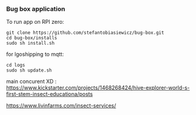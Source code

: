 ### Bug box application 

To run app on RPI zero:

```commandline
git clone https://github.com/stefantobiasiewicz/bug-box.git
cd bug-box/installs
sudo sh install.sh
```

for lgoshipping to mqtt:
```commandline
cd logs
sudo sh update.sh
```

main concurent XD :
https://www.kickstarter.com/projects/1468268424/hive-explorer-world-s-first-stem-insect-educationa/posts

https://www.livinfarms.com/insect-services/